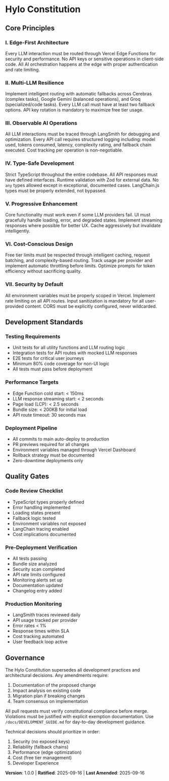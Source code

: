 # Hylo Constitution

## Core Principles

### I. Edge-First Architecture

Every LLM interaction must be routed through Vercel Edge Functions for security and performance. No API keys or sensitive operations in client-side code. All AI orchestration happens at the edge with proper authentication and rate limiting.

### II. Multi-LLM Resilience

Implement intelligent routing with automatic fallbacks across Cerebras (complex tasks), Google Gemini (balanced operations), and Groq (specialized/code tasks). Every LLM call must have at least two fallback options. API key rotation is mandatory to maximize free tier usage.

### III. Observable AI Operations

All LLM interactions must be traced through LangSmith for debugging and optimization. Every API call requires structured logging including: model used, tokens consumed, latency, complexity rating, and fallback chain executed. Cost tracking per operation is non-negotiable.

### IV. Type-Safe Development

Strict TypeScript throughout the entire codebase. All API responses must have defined interfaces. Runtime validation with Zod for external data. No `any` types allowed except in exceptional, documented cases. LangChain.js types must be properly extended, not bypassed.

### V. Progressive Enhancement

Core functionality must work even if some LLM providers fail. UI must gracefully handle loading, error, and degraded states. Implement streaming responses where possible for better UX. Cache aggressively but invalidate intelligently.

### VI. Cost-Conscious Design

Free tier limits must be respected through intelligent caching, request batching, and complexity-based routing. Track usage per provider and implement automatic throttling before limits. Optimize prompts for token efficiency without sacrificing quality.

### VII. Security by Default

All environment variables must be properly scoped in Vercel. Implement rate limiting on all API routes. Input sanitization is mandatory for all user-provided content. CORS must be explicitly configured, never wildcarded.

## Development Standards

### Testing Requirements

- Unit tests for all utility functions and LLM routing logic
- Integration tests for API routes with mocked LLM responses
- E2E tests for critical user journeys
- Minimum 80% code coverage for non-UI logic
- All tests must pass before deployment

### Performance Targets

- Edge Function cold start: < 150ms
- LLM response streaming start: < 2 seconds
- Page load (LCP): < 2.5 seconds
- Bundle size: < 200KB for initial load
- API route timeout: 30 seconds max

### Deployment Pipeline

- All commits to main auto-deploy to production
- PR previews required for all changes
- Environment variables managed through Vercel Dashboard
- Rollback strategy must be documented
- Zero-downtime deployments only

## Quality Gates

### Code Review Checklist

- TypeScript types properly defined
- Error handling implemented
- Loading states present
- Fallback logic tested
- Environment variables not exposed
- LangChain tracing enabled
- Cost implications documented

### Pre-Deployment Verification

- All tests passing
- Bundle size analyzed
- Security scan completed
- API rate limits configured
- Monitoring alerts set up
- Documentation updated
- Changelog entry added

### Production Monitoring

- LangSmith traces reviewed daily
- API usage tracked per provider
- Error rates < 1%
- Response times within SLA
- Cost tracking automated
- User feedback loop active

## Governance

The Hylo Constitution supersedes all development practices and architectural decisions. Any amendments require:

1. Documentation of the proposed change
2. Impact analysis on existing code
3. Migration plan if breaking changes
4. Team consensus on implementation

All pull requests must verify constitutional compliance before merge. Violations must be justified with explicit exemption documentation. Use `/docs/DEVELOPMENT_GUIDE.md` for day-to-day development guidance.

Technical decisions should prioritize in order:

1. Security (no exposed keys)
2. Reliability (fallback chains)
3. Performance (edge optimization)
4. Cost (free tier management)
5. Developer Experience

**Version**: 1.0.0 | **Ratified**: 2025-09-16 | **Last Amended**: 2025-09-16
